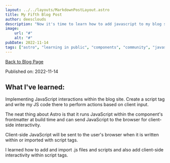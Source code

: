 ```yaml
---
layout: ../../layouts/MarkdownPostLayout.astro
title: My Fifth Blog Post
author: deesclouds
description: "Now it's time to learn how to add javascript to my blog site"
image: 
    url: "#"
    alt: "#"
pubDate: 2022-11-14
tags: ["astro", "learning in public", "components", "community", "javascript"]
---
```

<a href="/blog">Back to Blog Page</a>

Published on: 2022-11-14

## What I've learned:

Implementing JavaScript interactions within the blog site.
Create a script tag and write my JS code there to perform actions based on client input.

The neat thing about Astro is that it runs JavaScript within the component's frontmatter at build time and can send JavaScript to the browser for client-side interactivity.

Client-side JavaScript will be sent to the user's browser when it is written within or imported with script tags.

I learned how to add and import .js files and scripts and also add client-side interactivity within script tags.